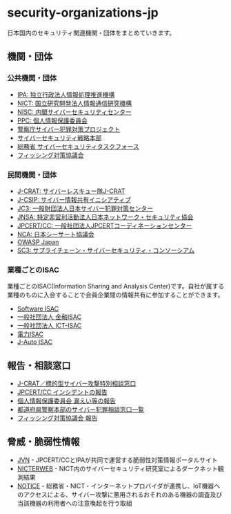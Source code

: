 security-organizations-jp
=========================

日本国内のセキュリティ関連機関・団体をまとめていきます。

## 機関・団体

### 公共機関・団体

- [IPA: 独立行政法人情報処理推進機構](https://www.ipa.go.jp/)
- [NICT: 国立研究開発法人情報通信研究機構](https://www.nict.go.jp/)
- [NISC: 内閣サイバーセキュリティセンター](https://www.nisc.go.jp/)
- [PPC: 個人情報保護委員会](https://www.ppc.go.jp/)
- [警察庁サイバー犯罪対策プロジェクト](https://www.npa.go.jp/cyber/)
- [サイバーセキュリティ戦略本部](https://www.nisc.go.jp/conference/cs/)
- [総務省 サイバーセキュリティタスクフォース](https://www.soumu.go.jp/main_sosiki/kenkyu/cybersecurity_taskforce/index.html)
- [フィッシング対策協議会](https://www.antiphishing.jp/)

### 民間機関・団体

- [J-CRAT: サイバーレスキュー隊J-CRAT](https://www.ipa.go.jp/security/J-CRAT/index.html)
- [J-CSIP: サイバー情報共有イニシアティブ](https://www.ipa.go.jp/security/J-CSIP/)
- [JC3: 一般財団法人日本サイバー犯罪対策センター](https://www.jc3.or.jp/)
- [JNSA: 特定非営利活動法人日本ネットワーク・セキュリティ協会](https://www.jnsa.org/)
- [JPCERT/CC: 一般社団法人JPCERTコーディネーションセンター](https://www.jpcert.or.jp/)
- [NCA: 日本シーサート協議会](https://www.nca.gr.jp/)
- [OWASP Japan](https://owasp.org/www-chapter-japan/)
- [SC3: サプライチェーン・サイバーセキュリティ・コンソーシアム](https://www.ipa.go.jp/security/keihatsu/sme/sc3/index.html)

### 業種ごとのISAC

業種ごとのISAC(Information Sharing and Analysis Center)です。自社が属する業種のものに入会することで会員企業間の情報共有に参加することができます。

- [Software ISAC](https://www.csaj.jp/committee/security/softwareisac.html)
- [一般社団法人 金融ISAC](http://www.f-isac.jp/)
- [一般社団法人 ICT-ISAC](https://www.ict-isac.jp/)
- [電力ISAC](https://www.je-isac.jp/)
- [J-Auto ISAC](https://j-auto-isac.or.jp/)

## 報告・相談窓口

- [J-CRAT／標的型サイバー攻撃特別相談窓口](https://www.ipa.go.jp/security/tokubetsu/index.html)
- [JPCERT/CC インシデントの報告](https://form.jpcert.or.jp/)
- [個人情報保護委員会 漏えい等の報告](https://roueihoukoku.ppc.go.jp/?top=kojindata)
- [都道府県警察本部のサイバー犯罪相談窓口一覧](https://www.npa.go.jp/cyber/soudan.html)
- [フィッシング対策協議会 報告](https://www.antiphishing.jp/registration.html)

## 脅威・脆弱性情報

- [JVN](https://jvn.jp/) - JPCERT/CCとIPAが共同で運営する脆弱性対策情報ポータルサイト
- [NICTERWEB](https://www.nicter.jp/) - NICT内のサイバーセキュリティ研究室によるダークネット観測結果
- [NOTICE](https://notice.go.jp/) - 総務省・NICT・インターネットプロバイダが連携し、IoT機器へのアクセスによる、サイバー攻撃に悪用されるおそれのある機器の調査及び当該機器の利用者への注意喚起を行う取組
